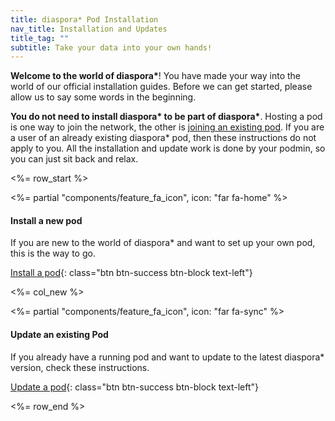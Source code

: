 ```yaml
---
title: diaspora* Pod Installation
nav_title: Installation and Updates
title_tag: ""
subtitle: Take your data into your own hands!
---
```


**Welcome to the world of diaspora\***! You have made your way into the world of our official installation guides. Before we can get started, please allow us to say some words in the beginning.

**You do not need to install diaspora\* to be part of diaspora\***. Hosting a pod is one way to join the network, the other is [joining an existing pod][join]. If you are a user of an already existing diaspora\* pod, then these instructions do not apply to you. All the installation and update work is done by your podmin, so you can just sit back and relax.

<%= row_start %>

<%= partial "components/feature_fa_icon", icon: "far fa-home" %>

#### Install a new pod

If you are new to the world of diaspora\* and want to set up your own pod, this is the way to go.

[Install a pod](<%= url_to("install", "new_pod") %>){: class="btn btn-success btn-block text-left"}

<%= col_new %>

<%= partial "components/feature_fa_icon", icon: "far fa-sync" %>

#### Update an existing Pod

If you already have a running pod and want to update to the latest diaspora\* version, check these instructions.

[Update a pod](<%= url_to("install", "update") %>){: class="btn btn-success btn-block text-left"}

<%= row_end %>

[join]: <%= url_to "site", "join" %>
